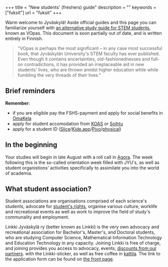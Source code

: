 +++
title = "New students' (freshers) guide"
description = ""
keywords = ["fuksit"]
url = "fuksit"
+++

Warm welcome to Jyväskylä!
Aside official guides and this page you can familiarize yourself
with [an alternative study guide for STEM students](https://www.jyu.fi/fi/file/vopas2025), known as VOpas. This document is soon partially out of date, and is written entirely in Finnish.

> "VOpas is perhaps the most significant – in any case most successful
> book, that Jyväskylän University's STEM faculty has ever published.
> Even though it contains encertainties, old-fashionednesses and
> full-on contradictions, it has provided an irreplaceable aid in new
> students' lives, who are thrown amidst higher education while while
> fumbling the very threads of their lives."

## Brief reminders

**Remember**:

- if you are eligible pay the FSHS-payment and apply for social benefits in [OmaKela](https://oma.kela.fi/)
- apply for student accomodation from [KOAS](https://www.koas.fi/) or
[Soihtu](https://soihtu.fi/asuminen/)
- apply for a student ID ([Slice](https://slice.fi/fi)/[Kide.app](https://kide.app/student-card)/[Pivo](https://pivo.fi/palvelut/opiskelijakortti/)/[physical](https://www.frank.fi/opiskelijakortti/))

## In the beginning

Your studies will begin in late August with a roll call in
[Agora](https://www.openstreetmap.org/way/87950403).
The week following this is the so-called orientation week
filled with JYU's, as well as student organistions' activities
specifically to assimilate you into the world of academia.

## What student association?

Student associations are organisations comprised of each science's students, advocate for [student's rights](https://www.jyu.fi/en/for-students/instructions-for-bachelors-and-masters-students/new-student-handbook/students-rights-and-responsibilities), organise various
culture, worklife and recreational events as well as work to improve the field of study's communality and employment.

Linkki Jyväskylä ry (better known as Linkki) is the very own
advocacy and recreational association for Bachelor's, Master's, and Doctoral students, who are studying
Computer Science, Mathematical Information Technology and Education Technology in any capacity. Joining Linkki is free of charge, and joining provides you access to advocacy, events, [discounts from our partners](/en/benefits/).
with the Linkki-sticker, as well as free coffee in [kattila](/kattila/).
The link to the application form can be found on [the front page](/).
